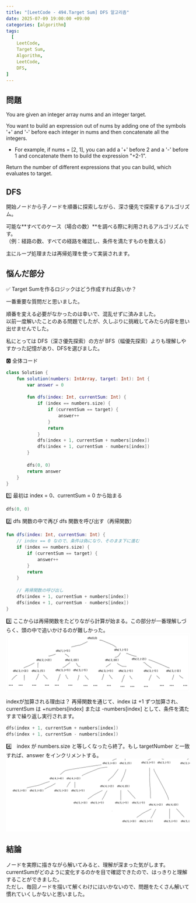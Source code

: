 ```yaml
---
title: "[LeetCode - 494.Target Sum] DFS 알고리즘"
date: 2025-07-09 19:00:00 +09:00
categories: [algorithm]
tags:
  [
    LeetCode,
    Target Sum,
    Algorithm,
    LeetCode,
    DFS,
]
---
```


## 問題
You are given an integer array nums and an integer target.

You want to build an expression out of nums by adding one of the symbols '+' and '-' before each integer in nums and then concatenate all the integers.
- For example, if nums = [2, 1], you can add a '+' before 2 and a '-' before 1 and concatenate them to build the expression "+2-1".

Return the number of different expressions that you can build, which evaluates to target.

## DFS
開始ノードから子ノードを順番に探索しながら、深さ優先で探索するアルゴリズム。

可能な**すべてのケース（場合の数）**を調べる際に利用されるアルゴリズムです。<br>
（例：経路の数、すべての経路を確認し、条件を満たすものを数える）

主にループ処理または再帰処理を使って実装されます。

## 悩んだ部分
✅ Target Sumを作るロジックはどう作成すれば良いか？

一番重要な質問だと思いました。<br>

順番を変える必要がなかったのは幸いで、混乱せずに済みました。<br>
以前一度解いたことのある問題でしたが、久しぶりに挑戦してみたら内容を思い出せませんでした。<br>

私にとっては DFS（深さ優先探索）の方が BFS（幅優先探索）よりも理解しやすかった記憶があり、DFSを選びました。

🅾️ 全体コード
```kotlin
class Solution {
    fun solution(numbers: IntArray, target: Int): Int {
        var answer = 0

        fun dfs(index: Int, currentSum: Int) {
            if (index == numbers.size) {
                if (currentSum == target) {
                    answer++
                }
                return
            }
            dfs(index + 1, currentSum + numbers[index])
            dfs(index + 1, currentSum - numbers[index])
        }

        dfs(0, 0)
        return answer
    }
}
```

1️⃣ 最初は index = 0、currentSum = 0 から始まる
```kotlin
dfs(0, 0)
```

2️⃣ dfs 関数の中で再び dfs 関数を呼び出す（再帰関数）
```kotlin
fun dfs(index: Int, currentSum: Int) {
    // index == 0 なので、条件は偽になり、そのまま下に進む
    if (index == numbers.size) {
        if (currentSum == target) {
            answer++
        }
        return
    }

    // 再帰関数の呼び出し
    dfs(index + 1, currentSum + numbers[index])
    dfs(index + 1, currentSum - numbers[index])
}
```

3️⃣ ここからは再帰関数をたどりながら計算が始まる。この部分が一番理解しづらく、頭の中で追いかけるのが難しかった。
![DFSの再帰イメージ](/assets/img/post/algorithm/dfs1.png)

indexが加算される理由は？
再帰関数を通じて、index は +1 ずつ加算され、currentSum は +numbers[index] または -numbers[index] として、条件を満たすまで繰り返し実行されます。
```kotlin
dfs(index + 1, currentSum + numbers[index])
dfs(index + 1, currentSum - numbers[index])
```
4️⃣　index が numbers.size と等しくなったら終了。もし targetNumber と一致すれば、answer をインクリメントする。
![DFSの再帰イメージ](/assets/img/post/algorithm/dfs2.png)

## 結論
ノードを実際に描きながら解いてみると、理解が深まった気がします。<br>
currentSumがどのように変化するのかを目で確認できたので、はっきりと理解することができました。<br>
ただし、毎回ノードを描いて解くわけにはいかないので、問題をたくさん解いて慣れていくしかないと思いました。<br>







